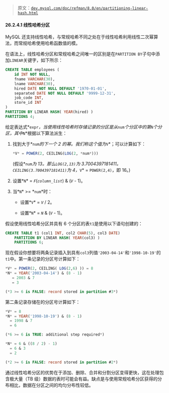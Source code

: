 > 原文：[`dev.mysql.com/doc/refman/8.0/en/partitioning-linear-hash.html`](https://dev.mysql.com/doc/refman/8.0/en/partitioning-linear-hash.html)

#### 26.2.4.1 线性哈希分区

MySQL 还支持线性哈希，与常规哈希不同之处在于线性哈希利用线性二次幂算法，而常规哈希使用哈希函数值的模。

在语法上，线性哈希分区和常规哈希之间唯一的区别是在`PARTITION BY`子句中添加`LINEAR`关键字，如下所示：

```sql
CREATE TABLE employees (
    id INT NOT NULL,
    fname VARCHAR(30),
    lname VARCHAR(30),
    hired DATE NOT NULL DEFAULT '1970-01-01',
    separated DATE NOT NULL DEFAULT '9999-12-31',
    job_code INT,
    store_id INT
)
PARTITION BY LINEAR HASH( YEAR(hired) )
PARTITIONS 4;
```

给定表达式*`expr`*，当使用线性哈希时存储记录的分区是从*`num`*个分区中的第*`N`*个分区，其中*`N`*根据以下算法派生：

1.  找到大于*`num`*的下一个 2 的幂。我们称这个值为*`V`*；可以计算如下：

    ```sql
    *V* = POWER(2, CEILING(LOG(2, *num*)))
    ```

    (假设*`num`*为 13。那么`LOG(2,13)`为 3.7004397181411。`CEILING(3.7004397181411)`为 4，*`V`* = `POWER(2,4)`，即 16。)

1.  设置*`N`* = *`F`*(*`column_list`*) & (*`V`* - 1)。

1.  当*`N`* >= *`num`*时：

    +   设置*`V`* = *`V`* / 2。

    +   设置*`N`* = *`N`* & (*`V`* - 1)。

假设使用线性哈希分区并具有 6 个分区的表`t1`是使用以下语句创建的：

```sql
CREATE TABLE t1 (col1 INT, col2 CHAR(5), col3 DATE)
    PARTITION BY LINEAR HASH( YEAR(col3) )
    PARTITIONS 6;
```

现在假设你想要将两条记录插入到具有`col3`列值`'2003-04-14'`和`'1998-10-19'`的`t1`中。第一条记录的分区号计算如下：

```sql
*V* = POWER(2, CEILING( LOG(2,6) )) = 8
*N* = YEAR('2003-04-14') & (8 - 1)
   = 2003 & 7
   = 3

(*3 >= 6 is FALSE: record stored in partition #3*)
```

第二条记录存储在的分区号计算如下：

```sql
*V* = 8
*N* = YEAR('1998-10-19') & (8 - 1)
  = 1998 & 7
  = 6

(*6 >= 6 is TRUE: additional step required*)

*N* = 6 & ((8 / 2) - 1)
  = 6 & 3
  = 2

(*2 >= 6 is FALSE: record stored in partition #2*)
```

通过线性哈希分区的优势在于添加、删除、合并和分割分区变得更快，这在处理包含极大量（TB 级）数据的表时可能会有益。缺点是与使用常规哈希分区获得的分布相比，数据在分区之间的均匀分布性较低。
